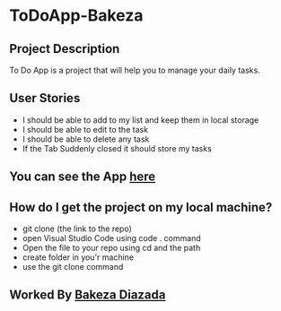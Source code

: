 # ToDoApp-Bakeza

## Project Description
To Do App is a project that will help you to manage your daily tasks.
## User Stories
- I should be able to add to my list and keep them in local storage
- I should be able to edit to the task
- I should be able to delete any task
- If the Tab Suddenly closed it should store my tasks

## You can see the App [here](https://gsg-cf05.github.io/ToDoApp-Bakeza/)

## How do I get the project on my local machine?

- git clone (the link to the repo)
- open Visual Studio Code using code . command
- Open the file to your repo using cd and the path
- create folder in you'r machine
- use the git clone command

## Worked By [Bakeza Diazada](https://github.com/Bakeza)

